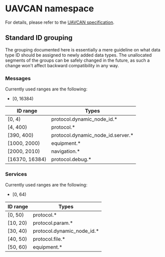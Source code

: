 UAVCAN namespace
================

For details, please refer to the [UAVCAN specification](http://uavcan.org/).

## Standard ID grouping

The grouping documented here is essentially a mere guideline on what data type ID should be assigned to newly added
data types. The unallocated segments of the groups can be safely changed in the future, as such a change won't affect
backward compatibility in any way.

### Messages

Currently used ranges are the following:

- [0, 16384)

| ID range             | Types                                    |
| -------------------- | ---------------------------------------- |
| [0, 4)               | protocol.dynamic_node_id.*               |
| [4, 400)             | protocol.*                               |
| [390, 400)           | protocol.dynamic_node_id.server.*        |
| [1000, 2000)         | equipment.*                              |
| [2000, 2010)         | navigation.*                             |
| [16370, 16384)       | protocol.debug.*                         |

### Services

Currently used ranges are the following:

- [0, 64)

| ID range             | Types                                    |
| -------------------- | ---------------------------------------- |
| [0, 50)              | protocol.*                               |
| [10, 20)             | protocol.param.*                         |
| [30, 40)             | protocol.dynamic_node_id.*               |
| [40, 50)             | protocol.file.*                          |
| [50, 60)             | equipment.*                              |
